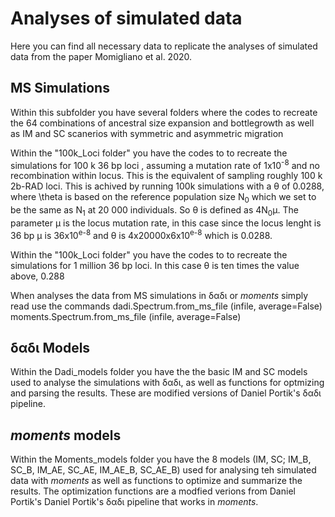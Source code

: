 # Analyses of simulated data

Here you can find all necessary data to replicate the analyses of simulated data from the paper Momigliano et al. 2020.

## MS Simulations

Within this subfolder you have several folders where the codes to recreate the 64 combinations of ancestral size expansion and bottlegrowth as well as IM and SC scanerios with symmetric and asymmetric migration

Within the "100k_Loci folder" you have the codes to to recreate the simulations for 100 k 36 bp loci , assuming a mutation rate of 1x10<sup>-8</sup> and no recombination within locus. This is the equivalent of sampling roughly 100 k 2b-RAD loci. This is achived by running 100k simulations with a &theta; of 0.0288, where \theta is based on the reference population size N<sub>0</sub> which we set to be the same as N<sub>1</sub> at 20 000 individuals.  So &theta; is defined as 4N<sub>0</sub>&mu;. The parameter &mu; is the locus mutation rate, in this case since the locus lenght is 36 bp &mu; is 36x10<sup>e-8</sup> and  &theta; is 4x20000x6x10<sup>e-8</sup> which is 0.0288.

Within the "100k_Loci folder" you have the codes to to recreate the simulations for 1 million 36 bp loci. In this case &theta; is ten times the value above, 0.288

When analyses the data from MS simulations in &delta;&alpha;&delta;&iota; or *moments* simply read use the commands
dadi.Spectrum.from_ms_file (infile, average=False)
moments.Spectrum.from_ms_file (infile, average=False)

## &delta;&alpha;&delta;&iota;  Models

Within the Dadi_models folder you have the the basic IM and SC models used to analyse the simulations with  &delta;&alpha;&delta;&iota;, as well as functions for optmizing and parsing the results. These are modified versions of Daniel Portik's &delta;&alpha;&delta;&iota; pipeline. 

## *moments* models

Within the Moments_models folder you have the 8 models (IM, SC; IM_B, SC_B, IM_AE, SC_AE, IM_AE_B, SC_AE_B) used for analysing teh simulated data with *moments* as well as functions to optimize and summarize the results. The optimization functions are a modfied verions from Daniel Portik's Daniel Portik's &delta;&alpha;&delta;&iota; pipeline that works in *moments*.
